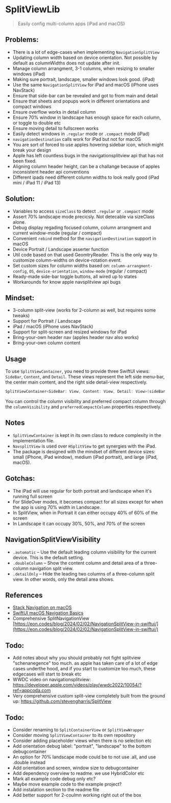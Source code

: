 # SplitViewLib

> Easily config multi-column apps (iPad and macOS)

## Problems:

- There is a lot of edge-cases when implementing `NavigationSplitView`
- Updating column width based on device orientation. Not possible by default as columnWidths does not update after init.
- Manage column arrangment, 3-1 columns, when resizing to smaller windows (iPad)
- Making sure portrait, landscape, smaller windows look good. (iPad)
- Use the same `NavigationSplitView` for iPad and macOS (iPhone uses NavStack)
- Ensure that side-bar can be revealed and got to from main and detail 
- Ensure that sheets and popups work in different orientations and compact windows
- Ensure overflow works in detail column
- Ensure 70% window in landscape has enough space for each column, or toggle to double etc
- Ensure moving detail to fullscreen works 
- Easily detect windows in `.regular` mode or `.compact` mode (iPad)
- `navigationDestination` calls work for iPad but not for macOS 
- You are sort of forced to use apples hovering sidebar icon, which might break your design
- Apple has left countless bugs in the navigationsplitview api that has not been fixed. 
- Aligning  column header height, can be a challange because of apples inconsistent header api conventions
- Different ipads need different column widths to look really good  (iPad mini / iPad 11 / iPad 13) 
 
## Solution:

- Variables to access `sizeClass` to detect `.regular` or `.compact` mode
- Assert 70% landscape mode precicsly. Not detecable via sizeClass alone.
- Debug display regading focused column, column arrangment and current window-mode (regular / compact)
- Convenient `rebind` method for the `navigationDestination` support in macOS 
- Device Portrait / Landscape asserter function
- Util code based on that used GeomtryReader. This is the only way to customize column-widths on device-rotation event.
- Set custom sizes for column widths based on: `column-arrangment-config`, `OS`, `device-orientation`, `window-mode` (regular / compact)
- Ready-made side-bar toggle buttons, all wired up to states
- Workarounds for know apple navsplitview api bugs

## Mindset:

- 3-column split-view (works for 2-column as well, but requires some tweaks)
- Support for Portrait / Landscape
- iPad / macOS (iPhone uses NavStack)
- Support for split-screen and resized windows for iPad
- Bring-your-own header nav (apples header nav also works)
- Bring-your-own column content

## Usage

To use `SplitViewContainer`, you need to provide three SwiftUI views: `SideBar`, `Content`, and `Detail`. These views represent the left side menu-bar, the center main content, and the right side detail-view respectively.

```swift
SplitViewContainer<SideBar: View, Content: View, Detail: View>(sideBar: SideBar, content: Content, detail: Detail)
```

You can control the column visibility and preferred compact column through the `columnVisibility` and `preferredCompactColumn` properties respectively.

## Notes

- `SplitViewContainer` is kept in its own class to reduce complexity in the implementation file.
- `NavsplitView` is used over `HSplitView` to get synergies with the iPad.
- The package is designed with the mindset of different device sizes: small (iPhone, iPad window), medium (iPad portrait), and large (iPad, macOS).

## Gotchas:

- The iPad will use regular for both portrait and landscape when it's running full screen
- For SlideOver modes, it becomes compact for all sizes except for when the app is using 70% width in Landscape.
- In SplitView, when in Portrait it can either occupy 40% of 60% of the screen
- In Landscape it can occupy 30%, 50%, and 70% of the screen

## NavigationSplitViewVisibility

- `.automatic` – Use the default leading column visibility for the current device. This is the default setting.
- `.doubleColumn` – Show the content column and detail area of a three-column navigation split view.
- `.detailOnly` – Hide the leading two columns of a three-column split view. In other words, only the detail area shows.

## References

- [Stack Navigation on macOS](https://betterprogramming.pub/stack-navigation-on-macos-41a40d8ec3a4)
- [SwiftUI macOS Navigation Basics](https://www.kiloloco.com/articles/019-swiftui-macos-navigation-basics/)
- Comprehensive SplitNavigationView [https://eon.codes/blog/2024/02/02/NavigationSplitView-in-swiftui/](https://eon.codes/blog/2024/02/02/NavigationSplitView-in-swiftui/) 
## Todo: 
- Add notes about why you should probably not fight splitview "schenanegence" too much. as apple has taken care of a lot of edge cases underthe hood, and if you start to customize too much, these edgecases will start to break etc
- WWDC video on navigationsplitview: https://developer.apple.com/videos/play/wwdc2022/10054/?ref=appcoda.com
- Very comprehensive custom split-view completely built from the ground up: https://github.com/stevengharris/SplitView

## Todo:

- Consider renaming to `SplitContainerView` or `SplitViewWrapper`
- Consider moving `SplitViewContainer` to its own repository
- Consider adding placeholder views when there is no selection etc
- Add orientation debug label: "portrait", "landscape" to the bottom debugcontainer
- An option for 70% landscape mode could be to not use .all, and use .double instead
- Add orientation and screen, window size to debugcontainer
- Add dependency overview to readme. we use HybridColor etc
- Mark all example code debug only etc?
- Maybe move example code to the example project?
- Add instalation section to the readme file
- Add better support for 2-coulmn working right out of the box
